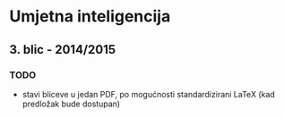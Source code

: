 # Umjetna inteligencija
## 3. blic - 2014/2015

### TODO

- stavi bliceve u jedan PDF, po mogućnosti standardizirani LaTeX (kad predložak bude dostupan)
